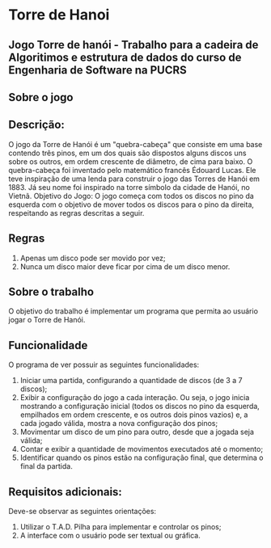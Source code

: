 # Torre de Hanoi
## Jogo Torre de hanói - Trabalho para a cadeira de Algoritimos e estrutura de dados do curso de Engenharia de Software na PUCRS
## Sobre o jogo
## Descrição: 
O jogo da Torre de Hanói é um "quebra-cabeça" que consiste em uma base
contendo três pinos, em um dos quais são dispostos alguns discos uns sobre os outros,
em ordem crescente de diâmetro, de cima para baixo.
O quebra-cabeça foi inventado pelo matemático francês Édouard Lucas. Ele teve
inspiração de uma lenda para construir o jogo das Torres de Hanói em 1883. Já seu
nome foi inspirado na torre símbolo da cidade de Hanói, no Vietnã.
Objetivo do Jogo: O jogo começa com todos os discos no pino da esquerda com o
objetivo de mover todos os discos para o pino da direita, respeitando as regras descritas a seguir.
## Regras
1. Apenas um disco pode ser movido por vez; 
2. Nunca um disco maior deve ficar por cima de um disco menor.
## Sobre o trabalho
O objetivo do trabalho é implementar um programa que permita ao usuário
jogar o Torre de Hanói.
## Funcionalidade
O programa de ver possuir as seguintes funcionalidades:
1. Iniciar uma partida, configurando a quantidade de discos (de 3 a 7 discos);
2. Exibir a configuração do jogo a cada interação. Ou seja, o jogo inicia mostrando
a configuração inicial (todos os discos no pino da esquerda, empilhados em
ordem crescente, e os outros dois pinos vazios) e, a cada jogado válida, mostra
a nova configuração dos pinos;
3. Movimentar um disco de um pino para outro, desde que a jogada seja válida;
4. Contar e exibir a quantidade de movimentos executados até o momento;
5. Identificar quando os pinos estão na configuração final, que determina o final da
partida.
## Requisitos adicionais:
Deve-se observar as seguintes orientações:
1. Utilizar o T.A.D. Pilha para implementar e controlar os pinos;
2. A interface com o usuário pode ser textual ou gráfica.
